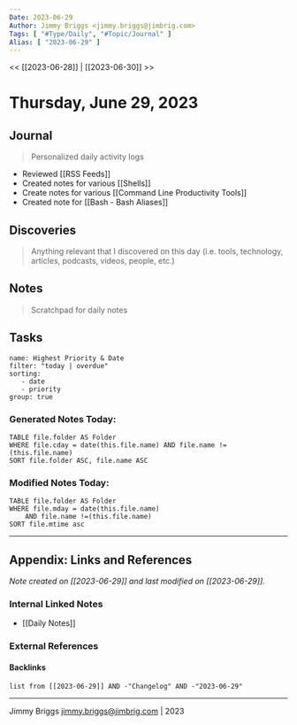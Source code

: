 ```yaml
---
Date: 2023-06-29
Author: Jimmy Briggs <jimmy.briggs@jimbrig.com>
Tags: [ "#Type/Daily", "#Topic/Journal" ]
Alias: [ "2023-06-29" ]
---
```


<< [[2023-06-28]] | [[2023-06-30]] >>

# Thursday, June 29, 2023

## Journal

> Personalized daily activity logs

- Reviewed [[RSS Feeds]]
- Created notes for various [[Shells]]
- Create notes for various [[Command Line Productivity Tools]]
- Created note for [[Bash - Bash Aliases]]


## Discoveries

> Anything relevant that I discovered on this day (i.e. tools, technology, articles, podcasts, videos, people, etc.)

## Notes

> Scratchpad for daily notes

## Tasks

```todoist
name: Highest Priority & Date
filter: "today | overdue"
sorting: 
   - date
   - priority
group: true
```


### Generated Notes Today:

```dataview
TABLE file.folder AS Folder 
WHERE file.cday = date(this.file.name) AND file.name !=(this.file.name) 
SORT file.folder ASC, file.name ASC
```

### Modified Notes Today:

```dataview
TABLE file.folder AS Folder
WHERE file.mday = date(this.file.name) 
	AND file.name !=(this.file.name)
SORT file.mtime asc
```

***

## Appendix: Links and References

*Note created on [[2023-06-29]] and last modified on [[2023-06-29]].*

### Internal Linked Notes

- [[Daily Notes]]

### External References

#### Backlinks

```dataview
list from [[2023-06-29]] AND -"Changelog" AND -"2023-06-29"
```


***

Jimmy Briggs <jimmy.briggs@jimbrig.com> | 2023